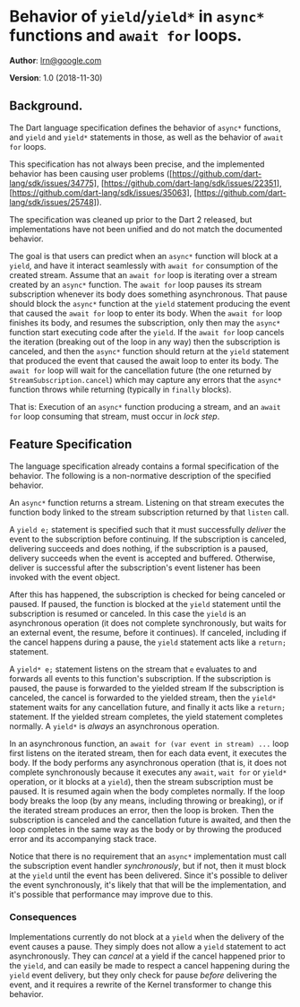 # Behavior of `yield`/`yield*` in `async*` functions and `await for` loops.

**Author**: [lrn@google.com](mailto:lrn@google.com)

**Version**: 1.0 (2018-11-30)

## Background.

The Dart language specification defines the behavior of `async*` functions,
and `yield` and `yield*` statements in those, as well as the behavior of
`await for` loops.

This specification has not always been precise, and the implemented behavior
has been causing user problems ([https://github.com/dart-lang/sdk/issues/34775],
[https://github.com/dart-lang/sdk/issues/22351],
[https://github.com/dart-lang/sdk/issues/35063],
[https://github.com/dart-lang/sdk/issues/25748]).

The specification was cleaned up prior to the Dart 2 released,
but implementations have not been unified and do not match the documented
behavior.

The goal is that users can predict when an `async*` function will block
at a `yield`, and have it interact seamlessly with `await for` consumption
of the created stream.
Assume that an `await for` loop is iterating over a stream created by an
`async*` function.
The `await for` loop pauses its stream subscription whenever its body does
something asynchronous. That pause should block the `async*` function at
the `yield` statement producing the event that caused the `await for`
loop to enter its body. When the `await for` loop finishes its body,
and resumes the subscription, only then may the `async*` function start
executing code after the `yield`.
If the `await for` loop cancels the iteration (breaking out of the loop in any
way) then the subscription is canceled,
and then the `async*` function should return at the `yield` statement
that produced the event that caused the await loop to enter its body.
The `await for` loop will wait for the cancellation future (the one
returned by `StreamSubscription.cancel`) which may capture any errors
that the `async*` function throws while returning
(typically in `finally` blocks).

That is: Execution of an `async*` function producing a stream,
and an `await for` loop consuming that stream, must occur in *lock step*.

## Feature Specification

The language specification already contains a formal specification of the
behavior.
The following is a non-normative description of the specified behavior.

An `async*` function returns a stream.
Listening on that stream executes the function body linked to the
stream subscription returned by that `listen` call.

A `yield e;` statement is specified such that it must successfully *deliver*
the event to the subscription before continuing.
If the subscription is canceled, delivering succeeds and does nothing,
if the subscription is a paused,
delivery succeeds when the event is accepted and buffered.
Otherwise, deliver is successful after the subscription's event listener
has been invoked with the event object.

After this has happened, the subscription is checked for being
canceled or paused.
If paused, the function is blocked at the `yield` statement until
the subscription is resumed or canceled.
In this case the `yield` is an asynchronous operation (it does not complete
synchronously, but waits for an external event, the resume,
before it continues).
If canceled, including if the cancel happens during a pause,
the `yield` statement acts like a `return;` statement.

A `yield* e;` statement listens on the stream that `e` evaluates to
and forwards all events to this function's subscription.
If the subscription is paused, the pause is forwarded to the yielded stream
If the subscription is canceled, the cancel is forwarded to the yielded stream,
then the `yield*` statement waits for any cancellation future, and finally
it acts like a `return;` statement.
If the yielded stream completes, the yield statement completes normally.
A `yield*` is *always* an asynchronous operation.

In an asynchronous function, an `await for (var event in stream) ...` loop
first listens on the iterated stream, then for each data event, it executes the
body. If the body performs any asynchronous operation (that is,
it does not complete synchronously because it executes any `await`,
`wait for` or `yield*` operation, or it blocks at a `yield`), then
the stream subscription must be paused. It is resumed again when the
body completes normally. If the loop body breaks the loop (by any means,
including throwing or breaking), or if the iterated stream produces an error,
then the loop is broken. Then the subscription is canceled and the cancellation
future is awaited, and then the loop completes in the same way as the body
or by throwing the produced error and its accompanying stack trace.

Notice that there is no requirement that an `async*` implementation must call
the subscription event handler *synchronously*, but if not, then it must
block at the `yield` until the event has been delivered. Since it's possible
to deliver the event synchronously, it's likely that that will be the
implementation, and it's possible that performance may improve due to this.

### Consequences
Implementations currently do not block at a `yield` when the delivery of
the event causes a pause. They simply does not allow a `yield` statement
to act asynchronously. They can *cancel* at a yield if the cancel happened
prior to the `yield`, and can easily be made to respect a cancel happening
during the `yield` event delivery, but they only check for pause *before*
delivering the event, and it requires a rewrite of the Kernel transformer
to change this behavior.
